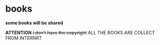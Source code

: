 # books
**some books will be shared**

**ATTENTION**
~~i don't have the copyright~~
ALL THE BOOKS ARE COLLECT FROM INTERNRT
